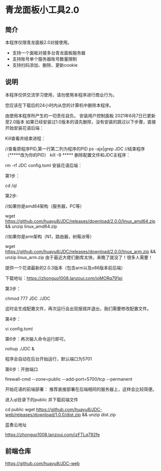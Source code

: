 # 青龙面板小工具2.0

## 简介
本程序仅限青龙面板2.0对接使用。
* 支持一个面板对接多台青龙面板服务器
* 支持账号单个服务器账号数量限制
* 支持扫码添加、删除、更新cookie

## 说明
本程序仅供交流学习使用，请勿使用本程序进行商业行为。

您应该在下载后的24小时内从您的计算机中删除本程序。

由使用本程序所产生的一切责任自负。
安装用户控制面板 2021年6月7日已更新至2.0版本
如果已经安装过1.0版本的请先删除，没有安装的跳过以下步骤，直接开始安装花语后端：

Kill查看并结束进程：

//查看原程序PID,第一行第二列为程序的PID
ps -ajx|grep JDC
//结束程序（*****改为你的PID）
kill -9 *****
删除配置文件和JDC主程序：

rm -rf JDC config.toml
安装花语后端：

第1步：

cd /ql

第2步:

//如果你是amd64架构（服务器，PC等）

wget https://github.com/huayu8/JDC/releases/download/2.0.0/linux_amd64.zip && unzip linux_amd64.zip

//如果你是arm架构（N1，路由器，树莓派等）

wget https://github.com/huayu8/JDC/releases/download/2.0.0/linux_arm.zip && unzip linux_arm.zip
由于最近大佬们删库太快，来晚了就没了！很多人需要！

提供一个花语最新的2.0.3版本（包含arm以及x86版本前后端）

下载地址：https://zhonguo1008.lanzoui.com/ioMORq791pi

第3步：

chmod 777 JDC
./JDC

这时会生成配置文件，再次运行会出现报错并退出，我们需要修改配置文件。

第4步：

vi config.toml

第6步：再次输入命令运行即可。

nohup ./JDC &

程序会自动在后台开始运行，默认端口为5701

第6步：开放端口

firewall-cmd --zone=public --add-port=5700/tcp --permanent


开始花语的前端部署：
推荐直接部署在后端相同的服务器上，这样会比较简便。

进入ql目录下的public 并下载前端文件

cd public
wget https://github.com/huayu8/JDC-web/releases/download/1.0.0/dist.zip && unzip dist.zip

蓝奏云地址

https://zhonguo1008.lanzoui.com/izFTLq792fe

## 前端仓库
<https://github.com/huayu8/JDC-web>
